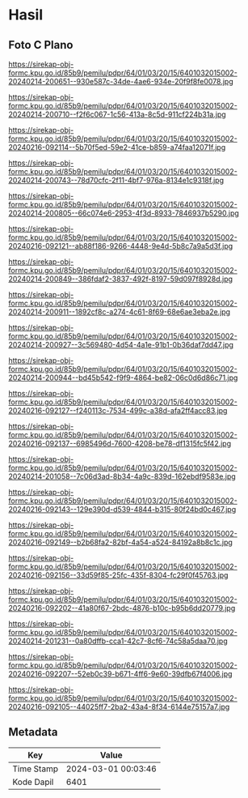 # Hasil

## Foto C Plano

https://sirekap-obj-formc.kpu.go.id/85b9/pemilu/pdpr/64/01/03/20/15/6401032015002-20240214-200651--930e587c-34de-4ae6-934e-20f9f8fe0078.jpg

https://sirekap-obj-formc.kpu.go.id/85b9/pemilu/pdpr/64/01/03/20/15/6401032015002-20240214-200710--f2f6c067-1c56-413a-8c5d-911cf224b31a.jpg

https://sirekap-obj-formc.kpu.go.id/85b9/pemilu/pdpr/64/01/03/20/15/6401032015002-20240216-092114--5b70f5ed-59e2-41ce-b859-a74faa12071f.jpg

https://sirekap-obj-formc.kpu.go.id/85b9/pemilu/pdpr/64/01/03/20/15/6401032015002-20240214-200743--78d70cfc-2f11-4bf7-976a-8134e1c9318f.jpg

https://sirekap-obj-formc.kpu.go.id/85b9/pemilu/pdpr/64/01/03/20/15/6401032015002-20240214-200805--66c074e6-2953-4f3d-8933-7846937b5290.jpg

https://sirekap-obj-formc.kpu.go.id/85b9/pemilu/pdpr/64/01/03/20/15/6401032015002-20240216-092121--ab88f186-9266-4448-9e4d-5b8c7a9a5d3f.jpg

https://sirekap-obj-formc.kpu.go.id/85b9/pemilu/pdpr/64/01/03/20/15/6401032015002-20240214-200849--386fdaf2-3837-492f-8197-59d097f8928d.jpg

https://sirekap-obj-formc.kpu.go.id/85b9/pemilu/pdpr/64/01/03/20/15/6401032015002-20240214-200911--1892cf8c-a274-4c61-8f69-68e6ae3eba2e.jpg

https://sirekap-obj-formc.kpu.go.id/85b9/pemilu/pdpr/64/01/03/20/15/6401032015002-20240214-200927--3c569480-4d54-4a1e-91b1-0b36daf7dd47.jpg

https://sirekap-obj-formc.kpu.go.id/85b9/pemilu/pdpr/64/01/03/20/15/6401032015002-20240214-200944--bd45b542-f9f9-4864-be82-06c0d6d86c71.jpg

https://sirekap-obj-formc.kpu.go.id/85b9/pemilu/pdpr/64/01/03/20/15/6401032015002-20240216-092127--f240113c-7534-499c-a38d-afa2ff4acc83.jpg

https://sirekap-obj-formc.kpu.go.id/85b9/pemilu/pdpr/64/01/03/20/15/6401032015002-20240216-092137--6985496d-7600-4208-be78-df1315fc5f42.jpg

https://sirekap-obj-formc.kpu.go.id/85b9/pemilu/pdpr/64/01/03/20/15/6401032015002-20240214-201058--7c06d3ad-8b34-4a9c-839d-162ebdf9583e.jpg

https://sirekap-obj-formc.kpu.go.id/85b9/pemilu/pdpr/64/01/03/20/15/6401032015002-20240216-092143--129e390d-d539-4844-b315-80f24bd0c467.jpg

https://sirekap-obj-formc.kpu.go.id/85b9/pemilu/pdpr/64/01/03/20/15/6401032015002-20240216-092149--b2b68fa2-82bf-4a54-a524-84192a8b8c1c.jpg

https://sirekap-obj-formc.kpu.go.id/85b9/pemilu/pdpr/64/01/03/20/15/6401032015002-20240216-092156--33d59f85-25fc-435f-8304-fc29f0f45763.jpg

https://sirekap-obj-formc.kpu.go.id/85b9/pemilu/pdpr/64/01/03/20/15/6401032015002-20240216-092202--41a80f67-2bdc-4876-b10c-b95b6dd20779.jpg

https://sirekap-obj-formc.kpu.go.id/85b9/pemilu/pdpr/64/01/03/20/15/6401032015002-20240214-201231--0a80dffb-cca1-42c7-8cf6-74c58a5daa70.jpg

https://sirekap-obj-formc.kpu.go.id/85b9/pemilu/pdpr/64/01/03/20/15/6401032015002-20240216-092207--52eb0c39-b671-4ff6-9e60-39dfb67f4006.jpg

https://sirekap-obj-formc.kpu.go.id/85b9/pemilu/pdpr/64/01/03/20/15/6401032015002-20240216-092105--44025ff7-2ba2-43a4-8f34-6144e75157a7.jpg


## Metadata

| Key        | Value               |
| ---------- | ------------------- |
| Time Stamp | 2024-03-01 00:03:46 |
| Kode Dapil | 6401                |



